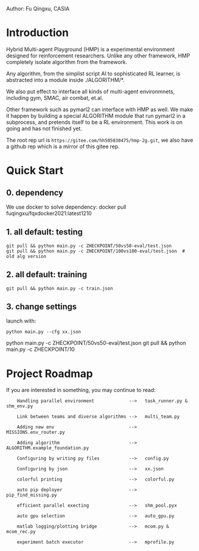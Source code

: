 Author: Fu Qingxu, CASIA
# Introduction
Hybrid Multi-agent Playground (HMP) is a experimental environment designed for reinforcement researchers.
Unlike any other framework, 
HMP completely isolate algorithm from the framework.

Any algorithm, from the simplist script AI to sophisticated RL learner,
is abstracted into a module inside ./ALGORITHM/*.

We also put effect to interface all kinds of multi-agent environmnets,
including gym, SMAC, air combat, et.al.

Other framework such as pymarl2 can interface with HMP as well.
We make it happen by building a special ALGORITHM module that 
run pymarl2 in a subprocess, and pretends itself to be a RL environment.
This work is on going and has not finished yet.

The root rep url is ```https://gitee.com/hh505030475/hmp-2g.git```,
we also have a github rep which is a mirror of this gitee rep. 

# Quick Start

## 0. dependency
We use docker to solve dependency: docker pull fuqingxu/fqxdocker2021:latest1210
## 1. all default: testing
```
git pull && python main.py -c ZHECKPOINT/50vs50-eval/test.json
git pull && python main.py -c ZHECKPOINT/100vs100-eval/test.json  # old alg version
```
## 2. all default: training 

```
git pull && python main.py -c train.json
```


## 3. change settings

launch with: 
```
python main.py --cfg xx.json
```

python main.py -c ZHECKPOINT/50vs50-eval/test.json
git pull && python main.py -c ZHECKPOINT/10

# Project Roadmap
If you are interested in something, you may continue to read:
```
    Handling parallel environment             -->   task_runner.py & shm_env.py

    Link between teams and diverse algorithms -->   multi_team.py

    Adding new env                            -->   MISSIONS.env_router.py

    Adding algorithm                          -->   ALGORITHM.example_foundation.py

    Configuring by writing py files           -->   config.py

    Configuring by json                       -->   xx.json

    colorful printing                         -->   colorful.py

    auto pip deployer                         -->   pip_find_missing.py

    efficient parallel execting               -->   shm_pool.pyx

    auto gpu selection                        -->   auto_gpu.py

    matlab logging/plotting bridge            -->   mcom.py & mcom_rec.py

    experiment batch executor                 -->   mprofile.py
```

